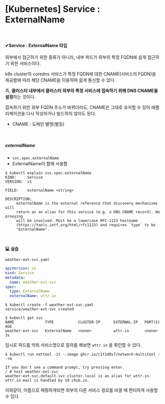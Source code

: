 # [Kubernetes] Service : ExternalName

<br>

#### ✔Service : ExternalName 타입

외부에서 접근하기 위한 종류가 아니라, 내부 파드가 외부의 특정 FQDN에 쉽게 접근하기 위한 서비스이다.

k8s cluster의 coredns 서비스가 특정 FQDN에 대한 CNAME(서비스의 FQDN)을 제공함에 따라 해당 CNAME을 이용하여 쉽게 통신할 수 있다.

즉, **클러스터 내부에서 클러스터 외부의 특정 서비스에 접속하기 위해 DNS CNAME을 설정**하는 것이다.

접속하기 위한 외부 FQDN 주소가 바뀌더라도, CNAME은 그대로 유지할 수 있어 애플리케이션을 다시 작성하거나 빌드하지 않아도 된다.

- CNAME : 도메인 별명(별칭)

<br>

##### externalName

- `svc.spec.externalName`
- ExternalName이 함께 사용함

```shell
$ kubectl explain svc.spec.externalName             
KIND:     Service
VERSION:  v1

FIELD:    externalName <string>

DESCRIPTION:
     externalName is the external reference that discovery mechanisms will
     return as an alias for this service (e.g. a DNS CNAME record). No proxying
     will be involved. Must be a lowercase RFC-1123 hostname
     (https://tools.ietf.org/html/rfc1123) and requires `type` to be
     "ExternalName".
```

<br>

**💻 실습**

`weather-ext-svc.yaml`

```yaml
apiVersion: v1
kind: Service
metadata:
  name: weather-ext-svc
spec:
  type: ExternalName
  externalName: wttr.in
```

```shell
$ kubectl create -f weather-ext-svc.yaml 
service/weather-ext-svc created
```

```shell
$ kubectl get svc                       
NAME              TYPE           CLUSTER-IP      EXTERNAL-IP   PORT(S)        AGE
weather-ext-svc   ExternalName   <none>          wttr.in       <none>         3s
```

임시로 파드를 띄워 서비스명으로 질의를 해보면 `wttr.in` 을 확인할 수 있다.

```shell
$ kubectl run nettool -it --image ghcr.io/c1t1d0s7/network-multitool --rm

If you don't see a command prompt, try pressing enter.
/ # host weather-ext-svc
weather-ext-svc.default.svc.cluster.local is an alias for wttr.in.
wttr.in mail is handled by 10 chub.in.
```

이와같이, 이름으로 매핑하게되면 외부의 다른 서비스 경로를 바꿀 때 편리하게 사용할 수 있다.

